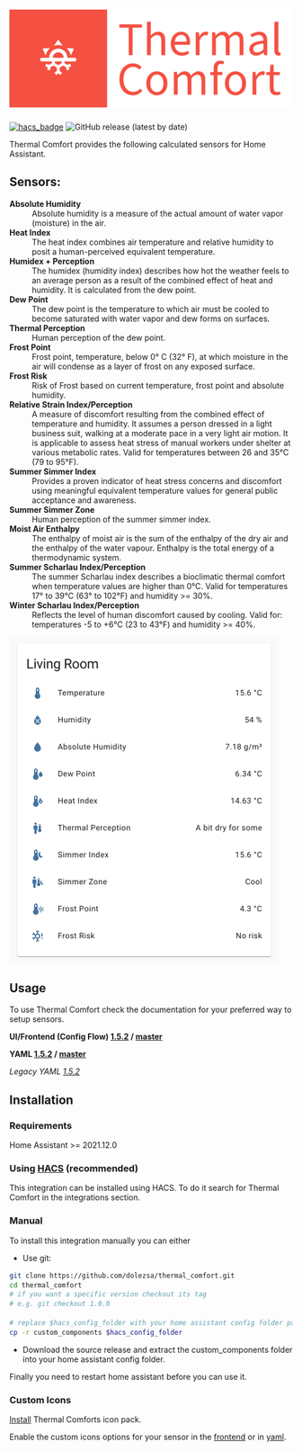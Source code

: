 # [![thermal_comfort](https://raw.githubusercontent.com/dolezsa/thermal_comfort/master/icons/logo.png)](https://github.com/dolezsa/thermal_comfort)
[![hacs_badge](https://img.shields.io/badge/HACS-Default-41BDF5.svg?style=for-the-badge)](https://github.com/hacs/integration)
![GitHub release (latest by date)](https://img.shields.io/github/downloads/dolezsa/thermal_comfort/latest/total?style=for-the-badge&color=f55041)

Thermal Comfort provides the following calculated sensors for Home Assistant.

## Sensors:

<dl>
  <dt><strong>Absolute Humidity</strong></dt>
  <dd>
    Absolute humidity is a measure of the actual amount of water vapor
      (moisture) in the air.
  </dd>
  <dt><strong>Heat Index</strong></dt>
  <dd>
    The heat index combines air temperature and relative humidity to posit a
    human-perceived equivalent temperature.
  </dd>
  <dt><strong>Humidex + Perception</strong></dt>
  <dd>
    The humidex (humidity index) describes how hot the weather feels to an average person as a result of the combined effect of heat and humidity. It is calculated from the dew point.
  </dd>
  <dt><strong>Dew Point</strong></dt>
  <dd>
    The dew point is the temperature to which air must be cooled to become
    saturated with water vapor and dew forms on surfaces.
  </dd>
  <dt><strong>Thermal Perception</strong></dt>
  <dd>
    Human perception of the dew point.
  </dd>
  <dt><strong>Frost Point</strong></dt>
  <dd>
    Frost point, temperature, below 0° C (32° F), at which moisture in the air 
    will condense as a layer of frost on any exposed surface.
  </dd>
  <dt><strong>Frost Risk</strong></dt>
  <dd>
    Risk of Frost based on current temperature, frost point and absolute humidity.
  </dd>
  <dt><strong>Relative Strain Index/Perception</strong></dt>
  <dd>
    A measure of discomfort resulting from the combined effect of temperature and humidity. It assumes a person dressed in a light business suit, walking at a moderate pace in a very light air motion. It is applicable to assess heat stress of manual workers under shelter at various metabolic rates. Valid for temperatures between 26 and 35°C (79 to 95°F).
  </dd>
  <dt><strong>Summer Simmer Index</strong></dt>
  <dd>
    Provides a proven indicator of heat stress concerns and discomfort using meaningful equivalent temperature values for general public acceptance and awareness.
  </dd>
  <dt><strong>Summer Simmer Zone</strong></dt>
  <dd>
    Human perception of the summer simmer index.
  </dd>
  <dt><strong>Moist Air Enthalpy</strong></dt>
  <dd>
    The enthalpy of moist air is the sum of the enthalpy of the dry air and the enthalpy of the water vapour. Enthalpy is the total energy of a thermodynamic system.
  </dd>
  <dt><strong>Summer Scharlau Index/Perception</strong></dt>
  <dd>
    The summer Scharlau index describes a bioclimatic thermal comfort when temperature values are higher than 0°C. Valid for temperatures 17° to 39°C (63° to 102°F) and humidity >= 30%.
  </dd>
  <dt><strong>Winter Scharlau Index/Perception</strong></dt>
  <dd>
    Reflects the level of human discomfort caused by cooling. Valid for: temperatures -5 to +6°C (23 to 43°F) and humidity >= 40%.
  </dd>
</dl>

![Custom Icons](https://raw.githubusercontent.com/dolezsa/thermal_comfort/master/screenshots/living_room.png)

## Usage
To use Thermal Comfort check the documentation for your preferred way to setup
sensors.

**UI/Frontend (Config Flow)
 [1.5.2](https://github.com/dolezsa/thermal_comfort/blob/1.5.2/documentation/config_flow.md) /
 [master](https://github.com/dolezsa/thermal_comfort/blob/master/documentation/config_flow.md)**

**YAML
 [1.5.2](https://github.com/dolezsa/thermal_comfort/blob/1.5.2/documentation/yaml.md) /
 [master](https://github.com/dolezsa/thermal_comfort/blob/master/documentation/yaml.md)**

*Legacy YAML [1.5.2](https://github.com/dolezsa/thermal_comfort/blob/1.5.2/documentation/legacy_yaml.md)*

## Installation

### Requirements

Home Assistant >= 2021.12.0

### Using [HACS](https://hacs.xyz/) (recommended)

This integration can be installed using HACS. To do it search for Thermal Comfort in the integrations section.

### Manual

To install this integration manually you can either

* Use git:

```sh
git clone https://github.com/dolezsa/thermal_comfort.git
cd thermal_comfort
# if you want a specific version checkout its tag
# e.g. git checkout 1.0.0

# replace $hacs_config_folder with your home assistant config folder path
cp -r custom_components $hacs_config_folder
```

* Download the source release and extract the custom_components folder into your home assistant config folder.

Finally you need to restart home assistant before you can use it.

### Custom Icons
[Install](https://github.com/rautesamtr/thermal_comfort_icons#install) Thermal Comforts icon pack.

Enable the custom icons options for your sensor in the
 [frontend](https://github.com/dolezsa/thermal_comfort/blob/master/documentation/config_flow.md#configuration-options)
 or in [yaml](https://github.com/dolezsa/thermal_comfort/blob/master/documentation/yaml.md#sensor-configuration-variables).
